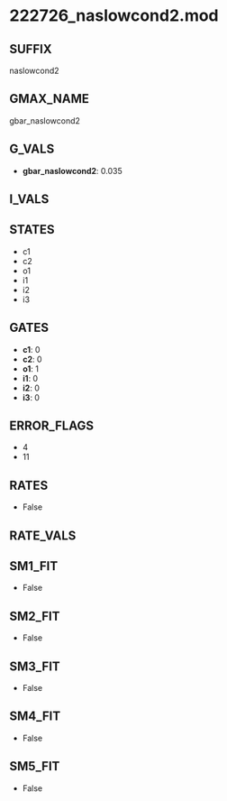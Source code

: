 # 222726_naslowcond2.mod

## SUFFIX

naslowcond2

## GMAX_NAME

gbar_naslowcond2

## G_VALS

- **gbar_naslowcond2**: 0.035

## I_VALS


## STATES

- c1
- c2
- o1
- i1
- i2
- i3

## GATES

- **c1**: 0
- **c2**: 0
- **o1**: 1
- **i1**: 0
- **i2**: 0
- **i3**: 0

## ERROR_FLAGS

- 4
- 11

## RATES

- False

## RATE_VALS


## SM1_FIT

- False

## SM2_FIT

- False

## SM3_FIT

- False

## SM4_FIT

- False

## SM5_FIT

- False

